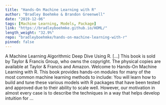 ```yaml
---
title: "Hands-On Machine Learning with R"
author: "Bradley Boehmke & Brandon Greenwell"
date: "2019-12-06"
tags: [Machine Learning, Models, Package]
link: "https://bradleyboehmke.github.io/HOML/"
length_weight: "32.9%"
repo: "bradleyboehmke/hands-on-machine-learning-with-r"
pinned: false
---
```


A Machine Learning Algorithmic Deep Dive Using R. [...] This book is sold by Taylor & Francis Group, who owns the copyright. The physical copies are available at Taylor & Francis and Amazon. Welcome to Hands-On Machine Learning with R. This book provides hands-on modules for many of the most common machine learning methods to include: You will learn how to build and tune these various models with R packages that have been tested and approved due to their ability to scale well. However, our motivation in almost every case is to describe the techniques in a way that helps develop intuition for ...
